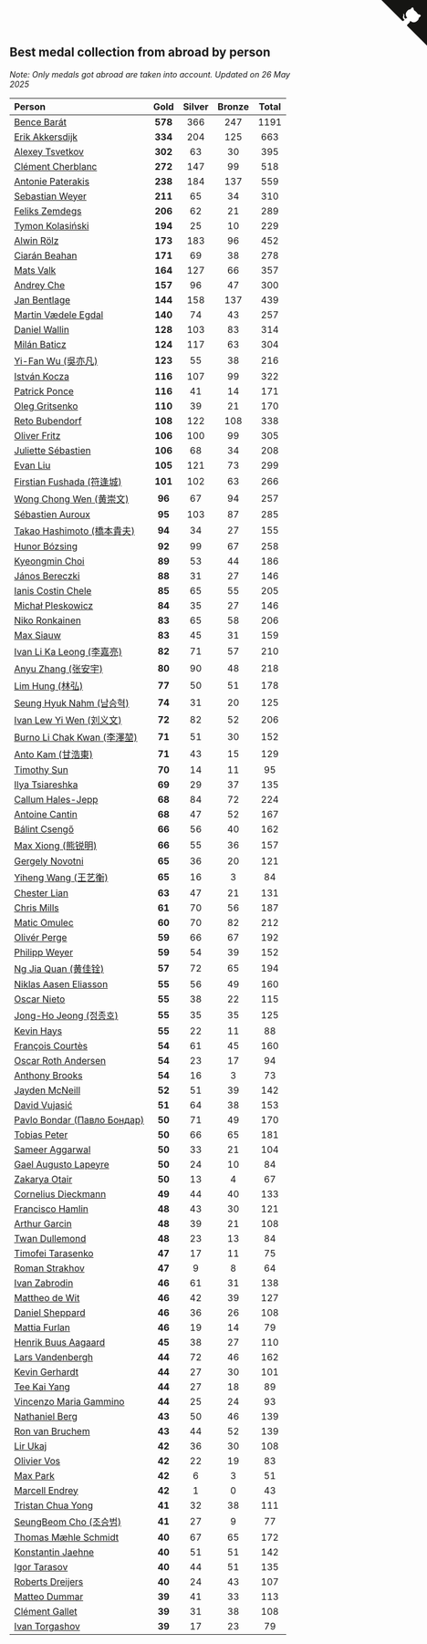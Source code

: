 ## Best medal collection from abroad by person

*Note: Only medals got abroad are taken into account.*
*Updated on 26 May 2025*

| Person | Gold | Silver | Bronze | Total |
| :--- | :--: | :--: | :--: | :--: |
| [Bence Barát](https://www.worldcubeassociation.org/persons/2008BARA01) | **578** | 366 | 247 | 1191 |
| [Erik Akkersdijk](https://www.worldcubeassociation.org/persons/2005AKKE01) | **334** | 204 | 125 | 663 |
| [Alexey Tsvetkov](https://www.worldcubeassociation.org/persons/2017TSVE02) | **302** | 63 | 30 | 395 |
| [Clément Cherblanc](https://www.worldcubeassociation.org/persons/2014CHER05) | **272** | 147 | 99 | 518 |
| [Antonie Paterakis](https://www.worldcubeassociation.org/persons/2012PATE01) | **238** | 184 | 137 | 559 |
| [Sebastian Weyer](https://www.worldcubeassociation.org/persons/2010WEYE02) | **211** | 65 | 34 | 310 |
| [Feliks Zemdegs](https://www.worldcubeassociation.org/persons/2009ZEMD01) | **206** | 62 | 21 | 289 |
| [Tymon Kolasiński](https://www.worldcubeassociation.org/persons/2016KOLA02) | **194** | 25 | 10 | 229 |
| [Alwin Rölz](https://www.worldcubeassociation.org/persons/2016ROLZ01) | **173** | 183 | 96 | 452 |
| [Ciarán Beahan](https://www.worldcubeassociation.org/persons/2012BEAH01) | **171** | 69 | 38 | 278 |
| [Mats Valk](https://www.worldcubeassociation.org/persons/2007VALK01) | **164** | 127 | 66 | 357 |
| [Andrey Che](https://www.worldcubeassociation.org/persons/2015CHEA01) | **157** | 96 | 47 | 300 |
| [Jan Bentlage](https://www.worldcubeassociation.org/persons/2010BENT01) | **144** | 158 | 137 | 439 |
| [Martin Vædele Egdal](https://www.worldcubeassociation.org/persons/2013EGDA02) | **140** | 74 | 43 | 257 |
| [Daniel Wallin](https://www.worldcubeassociation.org/persons/2013WALL03) | **128** | 103 | 83 | 314 |
| [Milán Baticz](https://www.worldcubeassociation.org/persons/2005BATI01) | **124** | 117 | 63 | 304 |
| [Yi-Fan Wu (吳亦凡)](https://www.worldcubeassociation.org/persons/2010WUIF01) | **123** | 55 | 38 | 216 |
| [István Kocza](https://www.worldcubeassociation.org/persons/2005KOCZ01) | **116** | 107 | 99 | 322 |
| [Patrick Ponce](https://www.worldcubeassociation.org/persons/2012PONC02) | **116** | 41 | 14 | 171 |
| [Oleg Gritsenko](https://www.worldcubeassociation.org/persons/2011GRIT01) | **110** | 39 | 21 | 170 |
| [Reto Bubendorf](https://www.worldcubeassociation.org/persons/2012BUBE01) | **108** | 122 | 108 | 338 |
| [Oliver Fritz](https://www.worldcubeassociation.org/persons/2014FRIT02) | **106** | 100 | 99 | 305 |
| [Juliette Sébastien](https://www.worldcubeassociation.org/persons/2014SEBA01) | **106** | 68 | 34 | 208 |
| [Evan Liu](https://www.worldcubeassociation.org/persons/2009LIUE01) | **105** | 121 | 73 | 299 |
| [Firstian Fushada (符逢城)](https://www.worldcubeassociation.org/persons/2015FUSH01) | **101** | 102 | 63 | 266 |
| [Wong Chong Wen (黄崇文)](https://www.worldcubeassociation.org/persons/2014WENW01) | **96** | 67 | 94 | 257 |
| [Sébastien Auroux](https://www.worldcubeassociation.org/persons/2008AURO01) | **95** | 103 | 87 | 285 |
| [Takao Hashimoto (橋本貴夫)](https://www.worldcubeassociation.org/persons/2007HASH01) | **94** | 34 | 27 | 155 |
| [Hunor Bózsing](https://www.worldcubeassociation.org/persons/2009BOZS01) | **92** | 99 | 67 | 258 |
| [Kyeongmin Choi](https://www.worldcubeassociation.org/persons/2017CHOI07) | **89** | 53 | 44 | 186 |
| [János Bereczki](https://www.worldcubeassociation.org/persons/2018BERE01) | **88** | 31 | 27 | 146 |
| [Ianis Costin Chele](https://www.worldcubeassociation.org/persons/2021CHEL01) | **85** | 65 | 55 | 205 |
| [Michał Pleskowicz](https://www.worldcubeassociation.org/persons/2009PLES01) | **84** | 35 | 27 | 146 |
| [Niko Ronkainen](https://www.worldcubeassociation.org/persons/2010RONK01) | **83** | 65 | 58 | 206 |
| [Max Siauw](https://www.worldcubeassociation.org/persons/2017SIAU02) | **83** | 45 | 31 | 159 |
| [Ivan Li Ka Leong (李嘉亮)](https://www.worldcubeassociation.org/persons/2015LEON02) | **82** | 71 | 57 | 210 |
| [Anyu Zhang (张安宇)](https://www.worldcubeassociation.org/persons/2012ZHAN08) | **80** | 90 | 48 | 218 |
| [Lim Hung (林弘)](https://www.worldcubeassociation.org/persons/2016HUNG08) | **77** | 50 | 51 | 178 |
| [Seung Hyuk Nahm (남승혁)](https://www.worldcubeassociation.org/persons/2013NAHM01) | **74** | 31 | 20 | 125 |
| [Ivan Lew Yi Wen (刘义文)](https://www.worldcubeassociation.org/persons/2012WENI01) | **72** | 82 | 52 | 206 |
| [Burno Li Chak Kwan (李澤堃)](https://www.worldcubeassociation.org/persons/2017KWAN05) | **71** | 51 | 30 | 152 |
| [Anto Kam (甘浩東)](https://www.worldcubeassociation.org/persons/2017TUNG13) | **71** | 43 | 15 | 129 |
| [Timothy Sun](https://www.worldcubeassociation.org/persons/2007SUNT01) | **70** | 14 | 11 | 95 |
| [Ilya Tsiareshka](https://www.worldcubeassociation.org/persons/2012TERE01) | **69** | 29 | 37 | 135 |
| [Callum Hales-Jepp](https://www.worldcubeassociation.org/persons/2012HALE01) | **68** | 84 | 72 | 224 |
| [Antoine Cantin](https://www.worldcubeassociation.org/persons/2010CANT02) | **68** | 47 | 52 | 167 |
| [Bálint Csengő](https://www.worldcubeassociation.org/persons/2019CSEN01) | **66** | 56 | 40 | 162 |
| [Max Xiong (熊锐明)](https://www.worldcubeassociation.org/persons/2015XION03) | **66** | 55 | 36 | 157 |
| [Gergely Novotni](https://www.worldcubeassociation.org/persons/2016NOVO01) | **65** | 36 | 20 | 121 |
| [Yiheng Wang (王艺衡)](https://www.worldcubeassociation.org/persons/2019WANY36) | **65** | 16 | 3 | 84 |
| [Chester Lian](https://www.worldcubeassociation.org/persons/2009LIAN03) | **63** | 47 | 21 | 131 |
| [Chris Mills](https://www.worldcubeassociation.org/persons/2014MILL04) | **61** | 70 | 56 | 187 |
| [Matic Omulec](https://www.worldcubeassociation.org/persons/2010OMUL02) | **60** | 70 | 82 | 212 |
| [Olivér Perge](https://www.worldcubeassociation.org/persons/2007PERG01) | **59** | 66 | 67 | 192 |
| [Philipp Weyer](https://www.worldcubeassociation.org/persons/2010WEYE01) | **59** | 54 | 39 | 152 |
| [Ng Jia Quan (黄佳铨)](https://www.worldcubeassociation.org/persons/2015QUAN03) | **57** | 72 | 65 | 194 |
| [Niklas Aasen Eliasson](https://www.worldcubeassociation.org/persons/2021ELIA01) | **55** | 56 | 49 | 160 |
| [Oscar Nieto](https://www.worldcubeassociation.org/persons/2014NIET03) | **55** | 38 | 22 | 115 |
| [Jong-Ho Jeong (정종호)](https://www.worldcubeassociation.org/persons/2008JONG03) | **55** | 35 | 35 | 125 |
| [Kevin Hays](https://www.worldcubeassociation.org/persons/2009HAYS01) | **55** | 22 | 11 | 88 |
| [François Courtès](https://www.worldcubeassociation.org/persons/2008COUR01) | **54** | 61 | 45 | 160 |
| [Oscar Roth Andersen](https://www.worldcubeassociation.org/persons/2008ANDE02) | **54** | 23 | 17 | 94 |
| [Anthony Brooks](https://www.worldcubeassociation.org/persons/2008SEAR01) | **54** | 16 | 3 | 73 |
| [Jayden McNeill](https://www.worldcubeassociation.org/persons/2012MCNE01) | **52** | 51 | 39 | 142 |
| [David Vujasić](https://www.worldcubeassociation.org/persons/2015VUJA01) | **51** | 64 | 38 | 153 |
| [Pavlo Bondar (Павло Бондар)](https://www.worldcubeassociation.org/persons/2018BOND03) | **50** | 71 | 49 | 170 |
| [Tobias Peter](https://www.worldcubeassociation.org/persons/2014PETE03) | **50** | 66 | 65 | 181 |
| [Sameer Aggarwal](https://www.worldcubeassociation.org/persons/2017AGGA01) | **50** | 33 | 21 | 104 |
| [Gael Augusto Lapeyre](https://www.worldcubeassociation.org/persons/2018LAPE01) | **50** | 24 | 10 | 84 |
| [Zakarya Otair](https://www.worldcubeassociation.org/persons/2021OTAI01) | **50** | 13 | 4 | 67 |
| [Cornelius Dieckmann](https://www.worldcubeassociation.org/persons/2009DIEC01) | **49** | 44 | 40 | 133 |
| [Francisco Hamlin](https://www.worldcubeassociation.org/persons/2012HAML01) | **48** | 43 | 30 | 121 |
| [Arthur Garcin](https://www.worldcubeassociation.org/persons/2014GARC27) | **48** | 39 | 21 | 108 |
| [Twan Dullemond](https://www.worldcubeassociation.org/persons/2018DULL01) | **48** | 23 | 13 | 84 |
| [Timofei Tarasenko](https://www.worldcubeassociation.org/persons/2019TARA09) | **47** | 17 | 11 | 75 |
| [Roman Strakhov](https://www.worldcubeassociation.org/persons/2012STRA02) | **47** | 9 | 8 | 64 |
| [Ivan Zabrodin](https://www.worldcubeassociation.org/persons/2012ZABR01) | **46** | 61 | 31 | 138 |
| [Mattheo de Wit](https://www.worldcubeassociation.org/persons/2015WITM01) | **46** | 42 | 39 | 127 |
| [Daniel Sheppard](https://www.worldcubeassociation.org/persons/2009SHEP01) | **46** | 36 | 26 | 108 |
| [Mattia Furlan](https://www.worldcubeassociation.org/persons/2013FURL01) | **46** | 19 | 14 | 79 |
| [Henrik Buus Aagaard](https://www.worldcubeassociation.org/persons/2006BUUS01) | **45** | 38 | 27 | 110 |
| [Lars Vandenbergh](https://www.worldcubeassociation.org/persons/2003VAND01) | **44** | 72 | 46 | 162 |
| [Kevin Gerhardt](https://www.worldcubeassociation.org/persons/2013GERH01) | **44** | 27 | 30 | 101 |
| [Tee Kai Yang](https://www.worldcubeassociation.org/persons/2017YANG59) | **44** | 27 | 18 | 89 |
| [Vincenzo Maria Gammino](https://www.worldcubeassociation.org/persons/2016GAMM01) | **44** | 25 | 24 | 93 |
| [Nathaniel Berg](https://www.worldcubeassociation.org/persons/2012BERG04) | **43** | 50 | 46 | 139 |
| [Ron van Bruchem](https://www.worldcubeassociation.org/persons/2003BRUC01) | **43** | 44 | 52 | 139 |
| [Lir Ukaj](https://www.worldcubeassociation.org/persons/2016UKAJ01) | **42** | 36 | 30 | 108 |
| [Olivier Vos](https://www.worldcubeassociation.org/persons/2016VOSO01) | **42** | 22 | 19 | 83 |
| [Max Park](https://www.worldcubeassociation.org/persons/2012PARK03) | **42** | 6 | 3 | 51 |
| [Marcell Endrey](https://www.worldcubeassociation.org/persons/2007ENDR01) | **42** | 1 | 0 | 43 |
| [Tristan Chua Yong](https://www.worldcubeassociation.org/persons/2016YONG02) | **41** | 32 | 38 | 111 |
| [SeungBeom Cho (조승범)](https://www.worldcubeassociation.org/persons/2012CHOS01) | **41** | 27 | 9 | 77 |
| [Thomas Mæhle Schmidt](https://www.worldcubeassociation.org/persons/2013SCHM02) | **40** | 67 | 65 | 172 |
| [Konstantin Jaehne](https://www.worldcubeassociation.org/persons/2015JAEH01) | **40** | 51 | 51 | 142 |
| [Igor Tarasov](https://www.worldcubeassociation.org/persons/2016TARA04) | **40** | 44 | 51 | 135 |
| [Roberts Dreijers](https://www.worldcubeassociation.org/persons/2018DREI02) | **40** | 24 | 43 | 107 |
| [Matteo Dummar](https://www.worldcubeassociation.org/persons/2017DUMM01) | **39** | 41 | 33 | 113 |
| [Clément Gallet](https://www.worldcubeassociation.org/persons/2004GALL02) | **39** | 31 | 38 | 108 |
| [Ivan Torgashov](https://www.worldcubeassociation.org/persons/2011TORG01) | **39** | 17 | 23 | 79 |


<a href="https://github.com/jonatanklosko/wca_statistics" class="github-corner" aria-label="View source on Github"><svg width="80" height="80" viewBox="0 0 250 250" style="fill:#151513; color:#fff; position: absolute; top: 0; border: 0; right: 0;" aria-hidden="true"><path d="M0,0 L115,115 L130,115 L142,142 L250,250 L250,0 Z"></path><path d="M128.3,109.0 C113.8,99.7 119.0,89.6 119.0,89.6 C122.0,82.7 120.5,78.6 120.5,78.6 C119.2,72.0 123.4,76.3 123.4,76.3 C127.3,80.9 125.5,87.3 125.5,87.3 C122.9,97.6 130.6,101.9 134.4,103.2" fill="currentColor" style="transform-origin: 130px 106px;" class="octo-arm"></path><path d="M115.0,115.0 C114.9,115.1 118.7,116.5 119.8,115.4 L133.7,101.6 C136.9,99.2 139.9,98.4 142.2,98.6 C133.8,88.0 127.5,74.4 143.8,58.0 C148.5,53.4 154.0,51.2 159.7,51.0 C160.3,49.4 163.2,43.6 171.4,40.1 C171.4,40.1 176.1,42.5 178.8,56.2 C183.1,58.6 187.2,61.8 190.9,65.4 C194.5,69.0 197.7,73.2 200.1,77.6 C213.8,80.2 216.3,84.9 216.3,84.9 C212.7,93.1 206.9,96.0 205.4,96.6 C205.1,102.4 203.0,107.8 198.3,112.5 C181.9,128.9 168.3,122.5 157.7,114.1 C157.9,116.9 156.7,120.9 152.7,124.9 L141.0,136.5 C139.8,137.7 141.6,141.9 141.8,141.8 Z" fill="currentColor" class="octo-body"></path></svg></a><style>.github-corner:hover .octo-arm{animation:octocat-wave 560ms ease-in-out}@keyframes octocat-wave{0%,100%{transform:rotate(0)}20%,60%{transform:rotate(-25deg)}40%,80%{transform:rotate(10deg)}}@media (max-width:500px){.github-corner:hover .octo-arm{animation:none}.github-corner .octo-arm{animation:octocat-wave 560ms ease-in-out}}</style>
